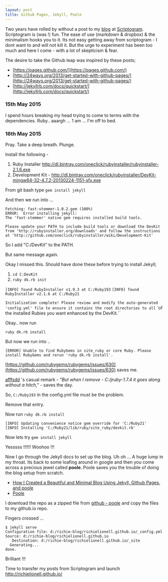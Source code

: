 ```yaml
---
layout: post
title: Github Pages, Jekyll, Poole
---
```


Two years have rolled by without a post to my [blog](http://scriptogr.am/richie) at [Scriptogram](http://scriptogr.am/). Scriptogram is (was !) fun. The ease of use (markdown & dropbox) & the minimalism hooks you to it. Its not easy getting away from scriptogram - I dont want to and will not kill it. But the urge to experiment has been too much and here I come - with a lot of skepticism & fear.

The desire to take the Github leap was inspired by these posts;

- [https://pages.github.com/](https://pages.github.com/)
- [http://24ways.org/2013/get-started-with-github-pages/](http://24ways.org/2013/get-started-with-github-pages/)
- [http://jekyllrb.com/docs/quickstart/](http://jekyllrb.com/docs/quickstart/)

### 15th May 2015
I spend hours breaking my head trying to come to terms with the dependencies. Ruby.. aaargh ... 1 am ... I'm off to bed.

### 16th May 2015

Pray. Take a deep breath. Plunge.

Install the following -

1. Ruby Installer http://dl.bintray.com/oneclick/rubyinstaller/rubyinstaller-2.1.6.exe
2. Development Kit - http://dl.bintray.com/oneclick/rubyinstaller/DevKit-mingw64-32-4.7.2-20130224-1151-sfx.exe

From git bash type `gem install jekyll`

And then we run into ...



    Fetching: fast-stemmer-1.0.2.gem (100%)
    ERROR:  Error installing jekyll:
    The 'fast-stemmer' native gem requires installed build tools.

    Please update your PATH to include build tools or download the DevKit
    from 'http://rubyinstaller.org/downloads' and follow the instructions
    at 'http://github.com/oneclick/rubyinstaller/wiki/Development-Kit'

So I add "C:/DevKit" to the PATH.

But same message again.

Okay I missed this. Should have done these before trying to install Jekyll;

1. `cd C:DevKit`
2. `ruby dk.rb init`


`[INFO] found RubyInstaller v1.9.3 at C:/Ruby193`
`[INFO] found RubyInstaller v2.1.6 at C:/Ruby21`
    
`Initialization complete! Please review and modify the auto-generated`
`'config.yml' file to ensure it contains the root directories to all`
`of the installed Rubies you want enhanced by the DevKit.``

Okay.. now run

    ruby dk.rb install

But now we run into ..

    [ERROR] Unable to find RubyGems in site_ruby or core Ruby. Please
    install RubyGems and rerun 'ruby dk.rb install'.


[https://github.com/rubygems/rubygems/issues/630](https://github.com/rubygems/rubygems/issues/630) saves me.

[afffsdd](https://github.com/afffsdd) 's casual remark - *"But when I remove - C:/jruby-1.7.4 it goes along without a hitch,"* - saves the day. 

So, `C:/Ruby193` in the config.yml file must be the problem.

Remove that entry.

Now run `ruby dk.rb install` 

    [INFO] Updating convenience notice gem override for 'C:/Ruby21'
    [INFO] Installing 'C:/Ruby21/lib/ruby/site_ruby/devkit.rb'



Now lets try `gem install jekyll`

Yesssss !!!!!! Woohoo !!!


Now I go through the Jekyll docs to set up the blog. Uh oh ... A huge lump in my throat. Its back to some loafing around in google and then you come across a precious jewel called **poole**. Poole saves you the trouble of doing the blog setup from scratch. 

- [How I Created a Beautiful and Minimal Blog Using Jekyll, Github Pages, and poole](http://joshualande.com/jekyll-github-pages-poole/)
- [Poole](http://demo.getpoole.com/)

I download the repo as a zipped file from [github - poole](https://github.com/poole/poole) and copy the files to my github.io repo.

Fingers crossed ...

    $ jekyll serve
    Configuration file: d:/richie-blog/richielionell.github.io/_config.yml
    Source: d:/richie-blog/richielionell.github.io
       Destination: d:/richie-blog/richielionell.github.io/_site
      Generating...
    done.

Brilliant !!!

Time to transfer my posts from Scriptogram and launch http://richielionell.github.io/

